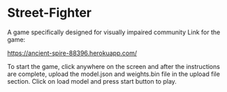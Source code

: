 # Street-Fighter
A game specifically designed for visually impaired community
Link for the game:

https://ancient-spire-88396.herokuapp.com/

To start the game, click anywhere on the screen and after the instructions are complete, upload the model.json and weights.bin file in the upload file section. Click on load model and press start button to play.
